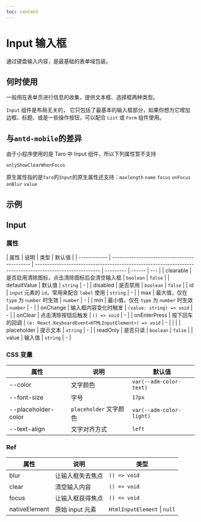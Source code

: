 ```yaml
---
toc: content
---
```


# Input 输入框

通过键盘输入内容，是最基础的表单域包装。

## 何时使用

一般用在表单页进行信息的收集，提供文本框、选择框两种类型。

`Input` 组件是布局无关的， 它只包括了最基本的输入框部分，如果你想为它增加边框、标题、或是一些操作按钮，可以配合 `List` 或 `Form` 组件使用。

## 与`antd-mobile`的差异

由于小程序使用的是 Taro 中 Input 组件，所以下列属性暂不支持

`onlyShowClearWhenFocus`

原生属性指的是`Taro`的`Input`的原生属性还支持：`maxlength` `name` `focus` `onFocus` `onBlur` `value`

## 示例

<code src="./demos/demo1.tsx"></code>

## Input

### 属性

| 属性         | 说明                                         | 类型                                                                                                      | 默认值    |
| ------------ | -------------------------------------------- | --------------------------------------------------------------------------------------------------------- | --------- | ------ | --- |
| clearable    | 是否启用清除图标，点击清除图标后会清空输入框 | `boolean`                                                                                                 | `false`   |
| defaultValue | 默认值                                       | `string`                                                                                                  | -         |
| disabled     | 是否禁用                                     | `boolean`                                                                                                 | `false`   |
| id           | `input` 元素的 `id`，常用来配合 `label` 使用 | `string`                                                                                                  | -         |
| max          | 最大值，仅在 `type` 为 `number` 时生效       | `number`                                                                                                  | -         |
| min          | 最小值，仅在 `type` 为 `number` 时生效       | `number`                                                                                                  | -         |
| onChange     | 输入框内容变化时触发                         | `(value: string) => void`                                                                                 | -         |
| onClear      | 点击清除按钮后触发                           | `() => void`                                                                                              | -         |
| onEnterPress | 按下回车的回调                               | `(e: React.KeyboardEvent<HTMLInputElement>) => void`                                                      | -         |
| <!--         | onlyShowClearWhenFocus                       | 如果 `true`，那么只有输入框聚焦时才会显示清除按钮；如果为 `false`，那么输入框失去焦点后依旧会显示清除按钮 | `boolean` | `true` | --> |
| placeholder  | 提示文本                                     | `string`                                                                                                  | -         |
| readOnly     | 是否只读                                     | `boolean`                                                                                                 | `false`   |
| value        | 输入值                                       | `string`                                                                                                  | -         |

<!-- 此外还支持以下原生属性：`maxLength` `minLength` `autoComplete` `autoFocus` `enterKeyHint` `pattern` `inputMode` `type` `onFocus` `onBlur` `autoCapitalize` `autoCorrect` `onKeyDown` `onKeyUp` `onCompositionStart` `onCompositionEnd` `onClick` -->

### CSS 变量

| 属性                | 说明                   | 默认值                   |
| ------------------- | ---------------------- | ------------------------ |
| --color             | 文字颜色               | `var(--adm-color-text)`  |
| --font-size         | 字号                   | `17px`                   |
| --placeholder-color | `placeholder` 文字颜色 | `var(--adm-color-light)` |
| --text-align        | 文字对齐方式           | `left`                   |

### Ref

| 属性          | 说明             | 类型                         |
| ------------- | ---------------- | ---------------------------- |
| blur          | 让输入框失去焦点 | `() => void`                 |
| clear         | 清空输入内容     | `() => void`                 |
| focus         | 让输入框获得焦点 | `() => void`                 |
| nativeElement | 原始 input 元素  | `HtmlInputElement` \| `null` |

<!-- ## FAQ

### 当 type 为 number 时，maxLength 限制为什么没有生效？

在原生 `input` 中，`maxlength` 只在 `type` 为 `text`, `search`, `url`, `tel`, `email`, `password` 时生效，请参考 [MDN 上的文档](https://developer.mozilla.org/en-US/docs/Web/HTML/Element/Input#attr-maxlength)。

如果需要对 number 类型的输入框进行限制，可以通过 `max` `min` 属性。

### 在 iOS 下，当我使用输入法输入文字时，点击清除按钮，为什么有时候会导致输入框失去焦点？

这是预期行为，具体当原因请查阅这个 [issue](https://github.com/ant-design/ant-design-mobile/issues/5212)。

### 在 iOS 下，为什么设置了 `autoFocus` 还是不能自动获取焦点？

这是预期行为，因为 iOS 系统对聚焦有限制。具体原因请查阅这个 [issue](https://github.com/ant-design/ant-design-mobile/issues/5256)。 -->
